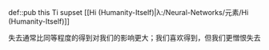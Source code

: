 def::pub this Ti supset [[Hi (Humanity-Itself)|λ:/Neural-Networks/元素/Hi (Humanity-Itself)]]

失去通常比同等程度的得到对我们的影响更大；我们喜欢得到，但我们更憎恨失去